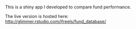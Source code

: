 This is a shiny app I developed to compare fund performance.

The live version is hosted here: http://glimmer.rstudio.com/jfreels/fund_database/